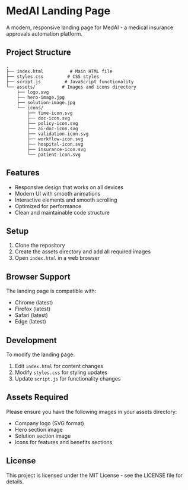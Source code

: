# MedAI Landing Page

A modern, responsive landing page for MedAI - a medical insurance approvals automation platform.

## Project Structure

```
.
├── index.html          # Main HTML file
├── styles.css         # CSS styles
├── script.js         # JavaScript functionality
└── assets/          # Images and icons directory
    ├── logo.svg
    ├── hero-image.jpg
    ├── solution-image.jpg
    └── icons/
        ├── time-icon.svg
        ├── doc-icon.svg
        ├── policy-icon.svg
        ├── ai-doc-icon.svg
        ├── validation-icon.svg
        ├── workflow-icon.svg
        ├── hospital-icon.svg
        ├── insurance-icon.svg
        └── patient-icon.svg
```

## Features

- Responsive design that works on all devices
- Modern UI with smooth animations
- Interactive elements and smooth scrolling
- Optimized for performance
- Clean and maintainable code structure

## Setup

1. Clone the repository
2. Create the assets directory and add all required images
3. Open `index.html` in a web browser

## Browser Support

The landing page is compatible with:
- Chrome (latest)
- Firefox (latest)
- Safari (latest)
- Edge (latest)

## Development

To modify the landing page:

1. Edit `index.html` for content changes
2. Modify `styles.css` for styling updates
3. Update `script.js` for functionality changes

## Assets Required

Please ensure you have the following images in your assets directory:
- Company logo (SVG format)
- Hero section image
- Solution section image
- Icons for features and benefits sections

## License

This project is licensed under the MIT License - see the LICENSE file for details. 